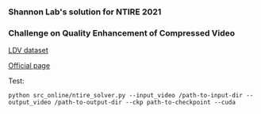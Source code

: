 ### Shannon Lab's solution for NTIRE 2021 ###
### Challenge on Quality Enhancement of Compressed Video ###
 
[LDV dataset](https://arxiv.org/abs/2104.10782)

[Official page](https://github.com/RenYang-home/NTIRE21_VEnh)

Test:

```
python src_online/ntire_solver.py --input_video /path-to-input-dir --output_video /path-to-output-dir --ckp path-to-checkpoint --cuda
```


